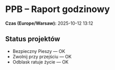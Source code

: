 # PPB – Raport godzinowy
**Czas (Europe/Warsaw):** 2025-10-12 13:12

## Status projektów
- Bezpieczny Pieszy — OK
- Zwolnij przy przejściu — OK
- Odblask ratuje życie — OK

